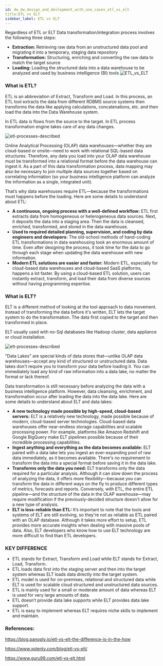 ```yaml
---
id: dw_dw_design_and_devlopment_with_use_cases_etl_vs_elt
title:ETL vs ELT
sidebar_label: ETL vs ELT
---
```



Regardless of ETL or ELT Data transformation/integration process involves the following three steps:

* **Extraction:** Retrieving raw data from an unstructured data pool and migrating it into a temporary, staging data repository
* **Transformation:** Structuring, enriching and converting the raw data to match the target source
* **Loading:** Loading the structured data into a data warehouse to be analyzed and used by business intelligence (BI) tools
![ETL_vs_ELT](/guzzle-docs/img/docs/ETL_vs_ELT.PNG)

### What is ETL?
ETL is an abbreviation of Extract, Transform and Load. In this process, an ETL tool extracts the data from different RDBMS source systems then transforms the data like applying calculations, concatenations, etc. and then load the data into the Data Warehouse system.

In ETL data is flows from the source to the target. In ETL process transformation engine takes care of any data changes.

![etl-processes-described](/guzzle-docs/img/docs/etl-processes-described.png)

Online Analytical Processing (OLAP) data warehouses—whether they are cloud-based or onsite—need to work with relational SQL-based data structures. Therefore, any data you load into your OLAP data warehouse must be transformed into a relational format before the data warehouse can ingest it. As a part of this data transformation process, data mapping may also be necessary to join multiple data sources together based on correlating information (so your business intelligence platform can analyze the information as a single, integrated unit).

That’s why data warehouses require ETL—because the transformations must happens before the loading. Here are some details to understand about ETL:

* **A continuous, ongoing process with a well-defined workflow:** ETL first extracts data from homogeneous or heterogeneous data sources. Next, it deposits the data into a staging area. Then the data is cleansed, enriched, transformed, and stored in the data warehouse.
* **Used to required detailed planning, supervision, and coding by data engineers and developers:** The old-school methods of hand-coding ETL transformations in data warehousing took an enormous amount of time. Even after designing the process, it took time for the data to go through each stage when updating the data warehouse with new information.
* **Modern ETL solutions are easier and faster:** Modern ETL, especially for cloud-based data warehouses and cloud-based SaaS platforms, happens a lot faster. By using a cloud-based ETL solution, users can instantly extract, transform, and load their data from diverse sources without having programming expertise.

### What is ELT?
ELT is a different method of looking at the tool approach to data movement. Instead of transforming the data before it's written, ELT lets the target system to do the transformation. The data first copied to the target and then transformed in place.

ELT usually used with no-Sql databases like Hadoop cluster, data appliance or cloud installation.

![elt-processes-described](/guzzle-docs/img/docs/elt-processes-described.png)


"Data Lakes" are special kinds of data stores that—unlike OLAP data warehouses—accept any kind of structured or unstructured data. Data lakes don't require you to transform your data before loading it. You can immediately load any kind of raw information into a data lake, no matter the format or lack thereof.

Data transformation is still necessary before analyzing the data with a business intelligence platform. However, data cleansing, enrichment, and transformation occur after loading the data into the data lake. Here are some details to understand about ELT and data lakes:

* **A new technology made possible by high-speed, cloud-based servers:** ELT is a relatively new technology, made possible because of modern, cloud-based server technologies. Cloud-based data warehouses offer near-endless storage capabilities and scalable processing power. For example, platforms like Amazon Redshift and Google BigQuery make ELT pipelines possible because of their incredible processing capabilities.
* **Ingest anything and everything as the data becomes available:** ELT paired with a data lake lets you ingest an ever-expanding pool of raw data immediately, as it becomes available. There's no requirement to transform the data into a special format before saving it in the data lake.
* **Transforms only the data you need:** ELT transforms only the data required for a particular analysis. Although it can slow down the process of analyzing the data, it offers more flexibility—because you can transform the data in different ways on the fly to produce different types of metrics, forecasts and reports. Conversely, with ETL, the entire ETL pipeline—and the structure of the data in the OLAP warehouse—may require modification if the previously-decided structure doesn't allow for a new type of analysis.
* **ELT is less-reliable than ETL:** It’s important to note that the tools and systems of ELT are still evolving, so they're not as reliable as ETL paired with an OLAP database. Although it takes more effort to setup, ETL provides more accurate insights when dealing with massive pools of data. Also, ELT developers who know how to use ELT technology are more difficult to find than ETL developers.


### KEY DIFFERENCE
* ETL stands for Extract, Transform and Load while ELT stands for Extract, Load, Transform.
* ETL loads data first into the staging server and then into the target system whereas ELT loads data directly into the target system.
* ETL model is used for on-premises, relational and structured data while ELT is used for scalable cloud structured and unstructured data sources.
* ETL is mainly used for a small or moderate amount of data whereas ELT is used for very large amounts of data.
* ETL doesn’t provide data lake supports while ELT provides data lake support.
* ETL is easy to implement whereas ELT requires niche skills to implement and maintain.


### References:
https://blog.panoply.io/etl-vs-elt-the-difference-is-in-the-how

https://www.xplenty.com/blog/etl-vs-elt/

https://www.guru99.com/etl-vs-elt.html
